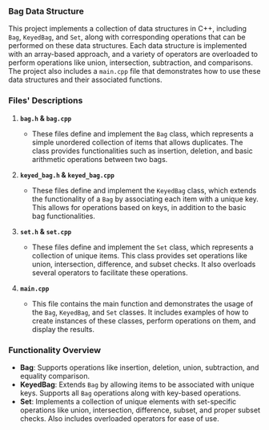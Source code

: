 ### Bag Data Structure

This project implements a collection of data structures in C++, including `Bag`, `KeyedBag`, and `Set`, along with corresponding operations that can be performed on these data structures. Each data structure is implemented with an array-based approach, and a variety of operators are overloaded to perform operations like union, intersection, subtraction, and comparisons. The project also includes a `main.cpp` file that demonstrates how to use these data structures and their associated functions.

### Files' Descriptions

1. **`bag.h` & `bag.cpp`**
   - These files define and implement the `Bag` class, which represents a simple unordered collection of items that allows duplicates. The class provides functionalities such as insertion, deletion, and basic arithmetic operations between two bags.
   
2. **`keyed_bag.h` & `keyed_bag.cpp`**
   - These files define and implement the `KeyedBag` class, which extends the functionality of a `Bag` by associating each item with a unique key. This allows for operations based on keys, in addition to the basic bag functionalities.
   
3. **`set.h` & `set.cpp`**
   - These files define and implement the `Set` class, which represents a collection of unique items. This class provides set operations like union, intersection, difference, and subset checks. It also overloads several operators to facilitate these operations.
   
4. **`main.cpp`**
   - This file contains the main function and demonstrates the usage of the `Bag`, `KeyedBag`, and `Set` classes. It includes examples of how to create instances of these classes, perform operations on them, and display the results.

### Functionality Overview

- **Bag**: Supports operations like insertion, deletion, union, subtraction, and equality comparison.
- **KeyedBag**: Extends `Bag` by allowing items to be associated with unique keys. Supports all `Bag` operations along with key-based operations.
- **Set**: Implements a collection of unique elements with set-specific operations like union, intersection, difference, subset, and proper subset checks. Also includes overloaded operators for ease of use.
